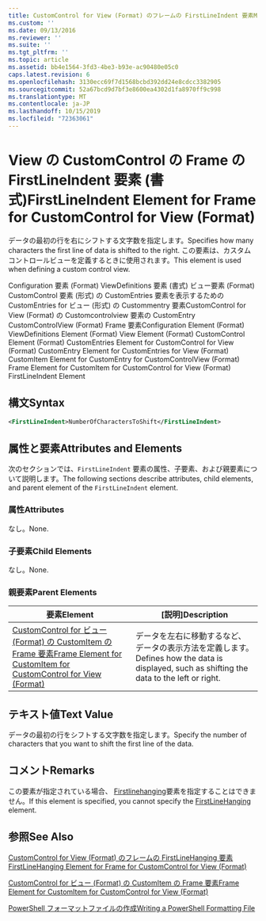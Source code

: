 ```yaml
---
title: CustomControl for View (Format) のフレームの FirstLineIndent 要素Microsoft Docs
ms.custom: ''
ms.date: 09/13/2016
ms.reviewer: ''
ms.suite: ''
ms.tgt_pltfrm: ''
ms.topic: article
ms.assetid: bb4e1564-3fd3-4be3-b93e-ac90480e05c0
caps.latest.revision: 6
ms.openlocfilehash: 3130ecc69f7d1568bcbd392dd24e8cdcc3382905
ms.sourcegitcommit: 52a67bcd9d7bf3e8600ea4302d1fa8970ff9c998
ms.translationtype: MT
ms.contentlocale: ja-JP
ms.lasthandoff: 10/15/2019
ms.locfileid: "72363061"
---
```

# <a name="firstlineindent-element-for-frame-for-customcontrol-for-view-format"></a><span data-ttu-id="09ace-102">View の CustomControl の Frame の FirstLineIndent 要素 (書式)</span><span class="sxs-lookup"><span data-stu-id="09ace-102">FirstLineIndent Element for Frame for CustomControl for View (Format)</span></span>

<span data-ttu-id="09ace-103">データの最初の行を右にシフトする文字数を指定します。</span><span class="sxs-lookup"><span data-stu-id="09ace-103">Specifies how many characters the first line of data is shifted to the right.</span></span> <span data-ttu-id="09ace-104">この要素は、カスタムコントロールビューを定義するときに使用されます。</span><span class="sxs-lookup"><span data-stu-id="09ace-104">This element is used when defining a custom control view.</span></span>

<span data-ttu-id="09ace-105">Configuration 要素 (Format) ViewDefinitions 要素 (書式) ビュー要素 (Format) CustomControl 要素 (形式) の CustomEntries 要素を表示するための CustomEntries for ビュー (形式) の Custommentry 要素CustomControl for View (Format) の Customcontrolview 要素の CustomEntry CustomControlView (Format) Frame 要素</span><span class="sxs-lookup"><span data-stu-id="09ace-105">Configuration Element (Format) ViewDefinitions Element (Format) View Element (Format) CustomControl Element (Format) CustomEntries Element for CustomControl for View (Format) CustomEntry Element for CustomEntries for View (Format) CustomItem Element for CustomEntry for CustomControlView (Format) Frame Element for CustomItem for CustomControl for View (Format) FirstLineIndent Element</span></span>

## <a name="syntax"></a><span data-ttu-id="09ace-106">構文</span><span class="sxs-lookup"><span data-stu-id="09ace-106">Syntax</span></span>

```xml
<FirstLineIndent>NumberOfCharactersToShift</FirstLineIndent>
```

## <a name="attributes-and-elements"></a><span data-ttu-id="09ace-107">属性と要素</span><span class="sxs-lookup"><span data-stu-id="09ace-107">Attributes and Elements</span></span>

<span data-ttu-id="09ace-108">次のセクションでは、`FirstLineIndent` 要素の属性、子要素、および親要素について説明します。</span><span class="sxs-lookup"><span data-stu-id="09ace-108">The following sections describe attributes, child elements, and parent element of the `FirstLineIndent` element.</span></span>

### <a name="attributes"></a><span data-ttu-id="09ace-109">属性</span><span class="sxs-lookup"><span data-stu-id="09ace-109">Attributes</span></span>

<span data-ttu-id="09ace-110">なし。</span><span class="sxs-lookup"><span data-stu-id="09ace-110">None.</span></span>

### <a name="child-elements"></a><span data-ttu-id="09ace-111">子要素</span><span class="sxs-lookup"><span data-stu-id="09ace-111">Child Elements</span></span>

<span data-ttu-id="09ace-112">なし。</span><span class="sxs-lookup"><span data-stu-id="09ace-112">None.</span></span>

### <a name="parent-elements"></a><span data-ttu-id="09ace-113">親要素</span><span class="sxs-lookup"><span data-stu-id="09ace-113">Parent Elements</span></span>

|<span data-ttu-id="09ace-114">要素</span><span class="sxs-lookup"><span data-stu-id="09ace-114">Element</span></span>|<span data-ttu-id="09ace-115">[説明]</span><span class="sxs-lookup"><span data-stu-id="09ace-115">Description</span></span>|
|-------------|-----------------|
|[<span data-ttu-id="09ace-116">CustomControl for ビュー (Format) の CustomItem の Frame 要素</span><span class="sxs-lookup"><span data-stu-id="09ace-116">Frame Element for CustomItem for CustomControl for View (Format)</span></span>](./frame-element-for-customitem-for-customcontrol-for-view-format.md)|<span data-ttu-id="09ace-117">データを左右に移動するなど、データの表示方法を定義します。</span><span class="sxs-lookup"><span data-stu-id="09ace-117">Defines how the data is displayed, such as shifting the data to the left or right.</span></span>|

## <a name="text-value"></a><span data-ttu-id="09ace-118">テキスト値</span><span class="sxs-lookup"><span data-stu-id="09ace-118">Text Value</span></span>

<span data-ttu-id="09ace-119">データの最初の行をシフトする文字数を指定します。</span><span class="sxs-lookup"><span data-stu-id="09ace-119">Specify the number of characters that you want to shift the first line of the data.</span></span>

## <a name="remarks"></a><span data-ttu-id="09ace-120">コメント</span><span class="sxs-lookup"><span data-stu-id="09ace-120">Remarks</span></span>

<span data-ttu-id="09ace-121">この要素が指定されている場合、 [Firstlinehanging](./firstlinehanging-element-for-frame-for-customcontrol-for-view-format.md)要素を指定することはできません。</span><span class="sxs-lookup"><span data-stu-id="09ace-121">If this element is specified, you cannot specify the [FirstLineHanging](./firstlinehanging-element-for-frame-for-customcontrol-for-view-format.md) element.</span></span>

## <a name="see-also"></a><span data-ttu-id="09ace-122">参照</span><span class="sxs-lookup"><span data-stu-id="09ace-122">See Also</span></span>

[<span data-ttu-id="09ace-123">CustomControl for View (Format) のフレームの FirstLineHanging 要素</span><span class="sxs-lookup"><span data-stu-id="09ace-123">FirstLineHanging Element for Frame for CustomControl for View (Format)</span></span>](./firstlinehanging-element-for-frame-for-customcontrol-for-view-format.md)

[<span data-ttu-id="09ace-124">CustomControl for ビュー (Format) の CustomItem の Frame 要素</span><span class="sxs-lookup"><span data-stu-id="09ace-124">Frame Element for CustomItem for CustomControl for View (Format)</span></span>](./frame-element-for-customitem-for-customcontrol-for-view-format.md)

[<span data-ttu-id="09ace-125">PowerShell フォーマットファイルの作成</span><span class="sxs-lookup"><span data-stu-id="09ace-125">Writing a PowerShell Formatting File</span></span>](./writing-a-powershell-formatting-file.md)
